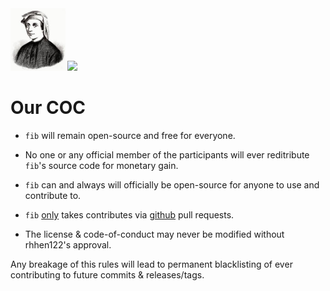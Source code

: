 <img src=".github/media/fib.jpeg" height="100">

<img src="http://badgen.net/static/Code Of Conduct/fib/blue">

# Our COC

 - `fib` will remain open-source and free for everyone.

 - No one or any official member of the participants will ever reditribute `fib`'s source code for monetary gain.

 - `fib` can and always will officially be open-source for anyone to use and contribute to.

 - `fib` <u>only</u> takes contributes via <a href="http://github.com">github</a> pull requests.

 - The license & code-of-conduct may never be modified without rhhen122's approval.

Any breakage of this rules will lead to permanent blacklisting of ever contributing to future commits & releases/tags.

